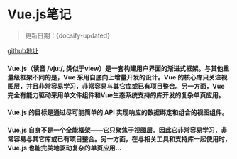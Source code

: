 # Vue.js笔记

> 更新日期：{docsify-updated}


[github地址](https://github.com/zhangxx1990/Vue.git)

#### Vue.js（读音 /vjuː/, 类似于view）是一套构建用户界面的渐进式框架。与其他重量级框架不同的是，Vue 采用自底向上增量开发的设计。Vue 的核心库只关注视图层，并且非常容易学习，非常容易与其它库或已有项目整合。另一方面，Vue 完全有能力驱动采用单文件组件和Vue生态系统支持的库开发的复杂单页应用。
#### Vue.js 的目标是通过尽可能简单的 API 实现响应的数据绑定和组合的视图组件。
#### Vue.js 自身不是一个全能框架——它只聚焦于视图层。因此它非常容易学习，非常容易与其它库或已有项目整合。另一方面，在与相关工具和支持库一起使用时，Vue.js 也能完美地驱动复杂的单页应用...
